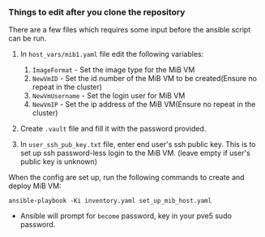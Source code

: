 ### Things to edit after you clone the repository

There are a few files which requires some input before the ansible script can be run.
1. In `host_vars/mib1.yaml` file edit the following variables:
    1. `ImageFormat` - Set the image type for the MiB VM
    1. `NewVmID` - Set the id number of the MiB VM to be created(Ensure no repeat in the cluster)
    1. `NewVmUsername` - Set the login user for MiB VM
    1. `NewVmIP` - Set the ip address of the MiB VM(Ensure no repeat in the cluster)

1. Create `.vault` file and fill it with the password provided.

1. In `user_ssh_pub_key.txt` file, enter end user's ssh public key. This is to set up ssh password-less login to the MiB VM. (leave empty if user's public key is unknown)

When the config are set up, run the following commands to create and deploy MiB VM:
```
ansible-playbook -Ki inventory.yaml set_up_mib_host.yaml
```
- Ansible will prompt for `become` password, key in your pve5 sudo password.
